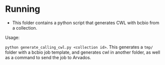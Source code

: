 # Running

- This folder contains a python script that generates CWL with bcbio from a collection.

Usage:

`python generate_calling_cwl.py <collection id>`. This generates a `tmp/` folder with a bcbio job template, and generates cwl in another folder, as well as a command to send the job to Arvados.
